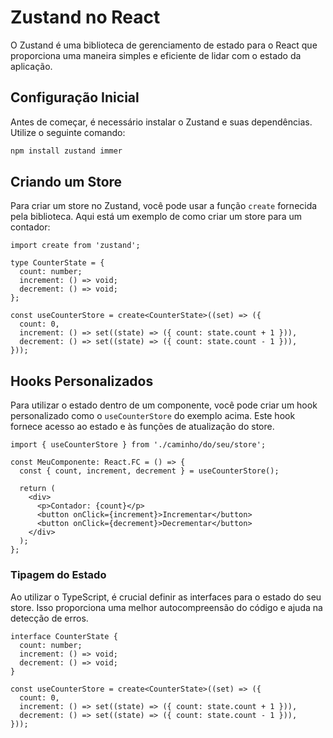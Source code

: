 # Zustand no React

O Zustand é uma biblioteca de gerenciamento de estado para o React que proporciona uma maneira simples e eficiente de lidar com o estado da aplicação. 

## Configuração Inicial

Antes de começar, é necessário instalar o Zustand e suas dependências. Utilize o seguinte comando:

```bash
npm install zustand immer
```

## Criando um Store

Para criar um store no Zustand, você pode usar a função `create` fornecida pela biblioteca. Aqui está um exemplo de como criar um store para um contador:

```tsx
import create from 'zustand';

type CounterState = {
  count: number;
  increment: () => void;
  decrement: () => void;
};

const useCounterStore = create<CounterState>((set) => ({
  count: 0,
  increment: () => set((state) => ({ count: state.count + 1 })),
  decrement: () => set((state) => ({ count: state.count - 1 })),
}));
```

## Hooks Personalizados

Para utilizar o estado dentro de um componente, você pode criar um hook personalizado como o `useCounterStore` do exemplo acima. Este hook fornece acesso ao estado e às funções de atualização do store.

```tsx
import { useCounterStore } from './caminho/do/seu/store';

const MeuComponente: React.FC = () => {
  const { count, increment, decrement } = useCounterStore();

  return (
    <div>
      <p>Contador: {count}</p>
      <button onClick={increment}>Incrementar</button>
      <button onClick={decrement}>Decrementar</button>
    </div>
  );
};
```

### Tipagem do Estado

Ao utilizar o TypeScript, é crucial definir as interfaces para o estado do seu store. Isso proporciona uma melhor autocompreensão do código e ajuda na detecção de erros.

```tsx
interface CounterState {
  count: number;
  increment: () => void;
  decrement: () => void;
}

const useCounterStore = create<CounterState>((set) => ({
  count: 0,
  increment: () => set((state) => ({ count: state.count + 1 })),
  decrement: () => set((state) => ({ count: state.count - 1 })),
}));
```